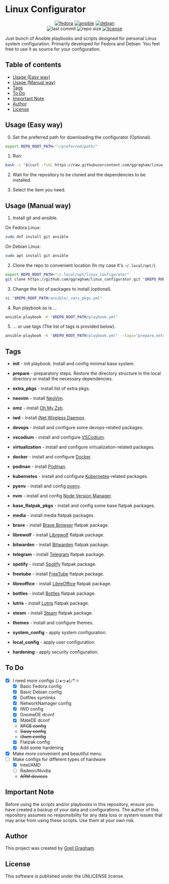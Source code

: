 # Linux Configurator

<p align="center">
  <a href="https://fedoraproject.org/"><img src="https://img.shields.io/badge/Fedora-294172?style=for-the-badge&logo=fedora&logoColor=white" alt="fedora"></a>
  <a href="https://www.ansible.com/"><img src="https://img.shields.io/badge/ansible-%231A1918.svg?style=for-the-badge&logo=ansible" alt="ansible"></a>
  <a href="https://www.debian.org/"><img src="https://img.shields.io/badge/Debian-D70A53?style=for-the-badge&logo=debian&logoColor=white" alt="debian"></a>
  <br>
  <img src="https://img.shields.io/github/last-commit/ggragham/linux_configurator" alt="last commit">
  <img src="https://img.shields.io/github/repo-size/ggragham/linux_configurator" alt="repo size">
  <a href="http://unlicense.org/"><img src="https://img.shields.io/badge/license-Unlicense-blue.svg" alt="license"></a>
</p>

Just bunch of Ansible playbooks and scripts designed for personal Linux system configuration. Primarily developed for Fedora and Debian. You feel free to use it as source for your configuration.


## Table of contents
- [Usage (Easy way)](#usage-easy-way)
- [Usage (Manual way)](#usage-manual-way)
- [Tags](#tags)
- [To Do](#to-do)
- [Important Note](#important-note)
- [Author](#author)
- [License](#license)


## Usage (Easy way)
0. Set the preferred path for downloading the configurator (Optional).
```bash
export REPO_ROOT_PATH="~/preferred/path/"
```

1. Run:
```bash
bash -c "$(curl -fsSL https://raw.githubusercontent.com/ggragham/linux_configurator/master/install.sh)"
```

2. Wait for the repository to be cloned and the dependencies to be installed.

3. Select the item you need.


## Usage (Manual way)
1. Install git and ansible.

On Fedora Linux:
```bash
sudo dnf install git ansible
```
On Debian Linux:
```bash
sudo apt install git ansible
```

2. Clone the repo to convenient location (In my case it's ```~/.local/opt/```).
```bash
export REPO_ROOT_PATH="~/.local/opt/linux_configurator"
git clone https://github.com/ggragham/linux_configurator.git "$REPO_ROOT_PATH"
```

3. Change the list of packages to install (optional).
```bash
vi "$REPO_ROOT_PATH/ansible/_vars_pkgs.yml"
```

4. Run playbook as is ...
```bash
ansible-playbook -K "$REPO_ROOT_PATH/playbook.yml"
```

5. ... or use tags (The list of tags is provided below).
```bash
ansible-playbook -K "$REPO_ROOT_PATH/playbook.yml" --tags="prepare,extra_pkgs,local_config" # E.g.
```


## Tags
* **init** - init playbook. Install and config minimal base system.
* **prepare** - preparatory steps. Restore the directory structure in the local directory or install the necessary dependencies.
* **extra_pkgs** - install list of extra pkgs.
* **neovim** - install [NeoVim](https://neovim.io/).
* **omz** - install [Oh My Zsh](https://ohmyz.sh/).
* **iwd** - install [iNet Wireless Daemon](https://iwd.wiki.kernel.org/).

* **devops** - install and configure some devops-related packages.
* **vscodium** - install and configure [VSCodium](https://vscodium.com/).
* **virtualization** - install and configure virtualization-related packages.
* **docker** - install and configure [Docker](https://www.docker.com/).
* **podman** - install [Podman](https://podman.io/).
* **kubernetes** - install and configure [Kubernetes](https://kubernetes.io/)-related packages.
* **pyenv** - install and config [pyenv](https://github.com/pyenv/pyenv).
* **nvm** - install and config [Node Version Manager](https://github.com/nvm-sh/nvm).

* **base_flatpak_pkgs** - install and config some base flatpak packages.
* **media** - install media flatpak packages.
* **brave** - install [Brave Browser](https://flathub.org/apps/com.brave.Browser) flatpak package.
* **librewolf** - install [Librewolf](https://flathub.org/apps/io.gitlab.librewolf-community) flatpak package.
* **bitwarden** - install [Bitwarden](https://flathub.org/apps/com.bitwarden.desktop) flatpak package.
* **telegram** - install [Telegram](https://flathub.org/apps/org.telegram.desktop) flatpak package.
* **spotify** - install [Spotify](https://flathub.org/apps/com.spotify.Client) flatpak package.
* **freetube** - install [FreeTube](https://flathub.org/apps/io.freetubeapp.FreeTube) flatpak package.
* **libreoffice** - install [LibreOffice](https://flathub.org/apps/org.libreoffice.LibreOffice) flatpak package.

* **bottles** - install [Bottles](https://flathub.org/apps/com.usebottles.bottles) flatpak package.
* **lutris** - install [Lutris](https://flathub.org/apps/net.lutris.Lutris) flatpak package.
* **steam** - install [Steam](https://flathub.org/apps/com.valvesoftware.Steam) flatpak package.

* **themes** - install and configure themes.

* **system_config** - apply system configuration.
* **local_config** - apply user configuration.

* **hardening** - apply security configuration.


## To Do
* [x] I need more configs (ﾉ◕ヮ◕)ﾉ*.✧
    * [x] Basic Fedora config
    * [x] Basic Debian config
    * [x] Dotfiles symlinks
    * [x] NetworkNamager config
    * [x] IWD config
    * [x] GnomeDE dconf
    * [x] MateDE dconf
    * ~~XFCE config~~
    * ~~Sway config~~
    * ~~i3wm config~~
    * [x] Flatpak config
    * [x] Add some hardening
* [x] Make more convenient and beautiful menu
* [ ] Make configs for different types of hardware
    * [x] Intel/AMD
    * [ ] Radeon/Nvidia
    * ~~ARM devices~~


## Important Note
Before using the scripts and/or playbooks in this repository, ensure you have created a backup of your data and configurations. The author of this repository assumes no responsibility for any data loss or system issues that may arise from using these scripts. Use them at your own risk.


## Author
This project was created by [Grell Gragham](https://github.com/ggragham).


## License
This software is published under the UNLICENSE license.
